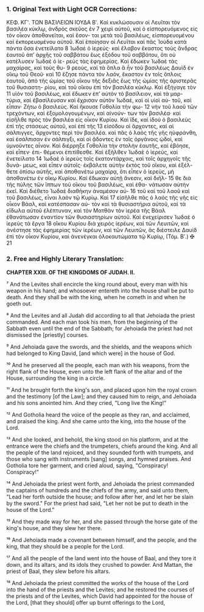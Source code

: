 ### 1. Original Text with Light OCR Corrections:

ΚΕΦ. ΚΓʹ. ΤΩΝ ΒΑΣΙΛΕΙΩΝ ΙΟΥΔΑ Βʹ.
Καὶ κυκλώσουσιν οἱ Λευῖται τὸν βασιλέα κύκλῳ, ἀνδρὸς σκεῦος ἐν 7
χειρὶ αὐτοῦ, καὶ ὁ εἰσπορευόμενος εἰς τὸν οἶκον ἀποθανεῖται, καὶ ἔσον-
ται μετὰ τοῦ βασιλέως, εἰσπορευομένου καὶ ἐκπορευομένου αὐτοῦ.
Καὶ ἐποίησαν οἱ Λευῖται καὶ πᾶς Ἰούδα κατὰ πάντα ὅσα ἐνετείλατο 8
Ἰωδαὲ ὁ ἱερεύς· καὶ ἔλαβον ἕκαστος τοὺς ἄνδρας ἑαυτοῦ ἀπ’ ἀρχῆς
τοῦ σαββάτου ἕως ἐξόδου τοῦ σαββάτου, ὅτι οὐ κατέλυσεν Ἰωδαὲ ὁ ἱε-
ρεὺς τὰς ἐφημερίας. Καὶ ἔδωκεν Ἰωδαὲ τὰς μαχαίρας, καὶ τοὺς θυ- 9
ρεοὺς, καὶ τὰ ὅπλα ἃ ἦν τοῦ βασιλέως Δαυὶδ ἐν οἴκῳ τοῦ Θεοῦ· καὶ 10
ἔζησε πάντα τὸν λαὸν, ἕκαστον ἐν τοῖς ὅπλοις ἑαυτοῦ, ἀπὸ τῆς ὠμίας
τοῦ οἴκου τῆς δεξιᾶς ἕως τῆς ὠμίας τῆς ἀριστερᾶς τοῦ θυσιαστη-
ρίου, καὶ τοῦ οἴκου ἐπὶ τὸν βασιλέα κύκλῳ. Καὶ ἐξήγαγε τὸν 11
υἱὸν τοῦ βασιλέως, καὶ ἔδωκεν ἐπ’ αὐτὸν τὸ βασίλειον, καὶ τὰ μαρ-
τύρια, καὶ ἐβασίλευσαν καὶ ἔχρισαν αὐτὸν Ἰωδαὲ, καὶ οἱ υἱοὶ αὐ-
τοῦ, καὶ εἶπαν· Ζήτω ὁ βασιλεύς. Καὶ ἤκουσε Γοθολία τὴν φω- 12
νὴν τοῦ λαοῦ τῶν τρεχόντων, καὶ ἐξομολογουμένων, καὶ αἰνούν-
των τὸν βασιλέα· καὶ εἰσῆλθε πρὸς τὸν βασιλέα εἰς οἶκον Κυρίου.
Καὶ ἴδε, καὶ ἰδοὺ ὁ βασιλεὺς ἐπὶ τῆς στάσεως αὐτοῦ, καὶ ἐπὶ τῆς 13
εἰσόδου οἱ ἄρχοντες, καὶ αἱ σάλπιγγες, ἄρχοντες περὶ τὸν βασιλέα.
καὶ πᾶς ὁ λαὸς τῆς γῆς ηὐφράνθη, καὶ ἐσάλπισαν ἐν σάλπιγξι,
καὶ οἱ ᾄδοντες ἐν τοῖς ὀργάνοις ᾠδοὶ, καὶ ὑμνοῦντες αἶνον. Καὶ
διέρρηξε Γοθολία τὴν στολὴν ἑαυτῆς, καὶ ἐβόησε, καὶ εἶπεν· ἐπι-
θέμενοι ἐπιτίθεσθε. Καὶ ἐξῆλθεν Ἰωδαὲ ὁ ἱερεὺς, καὶ ἐνετείλατο 14
Ἰωδαὲ ὁ ἱερεὺς τοῖς ἑκατοντάρχοις, καὶ τοῖς ἀρχηγοῖς τῆς δυνά-
μεως, καὶ εἶπεν αὐτοῖς· ἐκβάλετε αὐτὴν ἐκτὸς τοῦ οἴκου, καὶ ἐξέλ-
θετε ὀπίσω αὐτῆς, καὶ ἀποθανέτω μαχαίρᾳ, ὅτι εἶπεν ὁ ἱερεὺς,
μὴ ἀποθανέτω ἐν οἴκῳ Κυρίου. Καὶ ἔδωκαν αὐτῇ ἄνεσιν, καὶ διῆλ- 15
θε διὰ τῆς πύλης τῶν ἵππων τοῦ οἴκου τοῦ βασιλέως, καὶ ἐθα-
νάτωσαν αὐτὴν ἐκεῖ. Καὶ διέθετο Ἰωδαὲ διαθήκην ἀναμέσον αὐ- 16
τοῦ καὶ τοῦ λαοῦ καὶ τοῦ βασιλέως, εἶναι λαὸν τῷ Κυρίῳ. Καὶ 17
εἰσῆλθε πᾶς ὁ λαὸς τῆς γῆς εἰς οἶκον Βάαλ, καὶ κατέσπασαν αὐ-
τὸν καὶ τὰ θυσιαστήρια αὐτοῦ, καὶ τὰ εἴδωλα αὐτοῦ ἐλέπτυναν,
καὶ τὸν Ματθὰν τὸν ἱερέα τῆς Βάαλ ἐθανάτωσαν ἐναντίον τῶν
θυσιαστηρίων αὐτοῦ. Καὶ ἐνεχείρισεν Ἰωδαὲ ὁ ἱερεὺς τὰ ἔργα 18
οἴκου Κυρίου διὰ χειρὸς ἱερέων, καὶ τῶν Λευιτῶν, καὶ ἀνέστησε
τὰς ἐφημερίας τῶν ἱερέων, καὶ τῶν Λευιτῶν, ἃς διέστειλε Δαυὶδ
ἐπὶ τὸν οἶκον Κυρίου, καὶ ἀνενέγκαι ὁλοκαυτώματα τῷ Κυρίῳ,
(Τόμ. Βʹ.) ✠ 21

### 2. Free and Highly Literary Translation:

**CHAPTER XXIII. OF THE KINGDOMS OF JUDAH. II.**

⁷ And the Levites shall encircle the king round about, every man with his weapon in his hand; and whosoever entereth into the house shall be put to death. And they shall be with the king, when he cometh in and when he goeth out.

⁸ And the Levites and all Judah did according to all that Jehoiada the priest commanded. And each man took his men, from the beginning of the Sabbath even until the end of the Sabbath; for Jehoiada the priest had not dismissed the [priestly] courses.

⁹ And Jehoiada gave the swords, and the shields, and the weapons which had belonged to King David, [and which were] in the house of God.

¹⁰ And he preserved all the people, each man with his weapons, from the right flank of the House, even unto the left flank of the altar and of the House, surrounding the king in a circle.

¹¹ And he brought forth the king's son, and placed upon him the royal crown and the testimony [of the Law]; and they caused him to reign, and Jehoiada and his sons anointed him. And they cried, "Long live the King!"

¹² And Gotholia heard the voice of the people as they ran, and acclaimed, and praised the king. And she came unto the king, into the house of the Lord.

¹³ And she looked, and behold, the king stood on his platform, and at the entrance were the chiefs and the trumpeters, chiefs around the king. And all the people of the land rejoiced, and they sounded forth with trumpets, and those who sang with instruments [sang] songs, and hymned praises. And Gotholia tore her garment, and cried aloud, saying, "Conspiracy! Conspiracy!"

¹⁴ And Jehoiada the priest went forth, and Jehoiada the priest commanded the captains of hundreds and the chiefs of the army, and said unto them, "Lead her forth outside the house; and follow after her, and let her be slain by the sword." For the priest had said, "Let her not be put to death in the house of the Lord."

¹⁵ And they made way for her, and she passed through the horse gate of the king's house, and they slew her there.

¹⁶ And Jehoiada made a covenant between himself, and the people, and the king, that they should be a people for the Lord.

¹⁷ And all the people of the land went into the house of Baal, and they tore it down, and its altars, and its idols they crushed to powder. And Mattan, the priest of Baal, they slew before his altars.

¹⁸ And Jehoiada the priest committed the works of the house of the Lord into the hand of the priests and the Levites; and he restored the courses of the priests and of the Levites, which David had appointed for the house of the Lord, [that they should] offer up burnt offerings to the Lord,